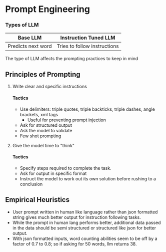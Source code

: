 # Prompt Engineering
### Types of LLM

| Base LLM | Instruction Tuned LLM |
| ----- | ---- |
| Predicts next word | Tries to follow instructions |

The type of LLM affects the prompting practices to keep in mind

## Principles of Prompting
1. Write clear and specific instructions
   #### Tactics
   - Use delimiters: triple quotes, triple backticks, triple dashes, angle brackets, xml tags
     - Useful for preventing prompt injection
   - Ask for structured output
   - Ask the model to validate
   - Few shot prompting
        
2. Give the model time to "think"
   #### Tactics
   - Specify steps required to complete the task.
   - Ask for output in specific format
   - Instruct the model to work out its own solution before rushing to a conclusion


## Empirical Heuristics
- User prompt written in human like language rather than json formatted string gives much better output for instruction following tasks.
- While the prompt in human lang performs better, additional data passed in the data should be semi structured or structured like json for better output.
- With json formatted inputs, word counting abilities seem to be off by a factor of 0.7 to 0.8; so if asking for 50 words, llm returns 38.  
